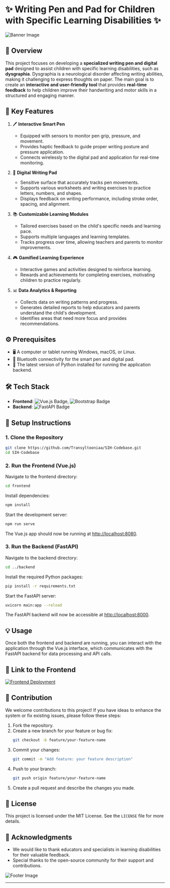 # ✨ Writing Pen and Pad for Children with Specific Learning Disabilities ✨

![Banner Image](https://media.istockphoto.com/id/1201022624/photo/inclusion-text-of-multi-colored-cubes-on-dark-background-inclusive-social-concept.jpg?s=1024x1024&w=is&k=20&c=nNgYeAR9QMyk0L9EnaqxnHnwP3LENXsg8envWIxMmuA=)

## 📝 Overview

This project focuses on developing a **specialized writing pen and digital pad** designed to assist children with specific learning disabilities, such as **dysgraphia**. Dysgraphia is a neurological disorder affecting writing abilities, making it challenging to express thoughts on paper. The main goal is to create an **interactive and user-friendly tool** that provides **real-time feedback** to help children improve their handwriting and motor skills in a structured and engaging manner.

## 🔑 Key Features

1. 🖊️ **Interactive Smart Pen**
   - Equipped with sensors to monitor pen grip, pressure, and movement.
   - Provides haptic feedback to guide proper writing posture and pressure application.
   - Connects wirelessly to the digital pad and application for real-time monitoring.

2. 📝 **Digital Writing Pad**
   - Sensitive surface that accurately tracks pen movements.
   - Supports various worksheets and writing exercises to practice letters, numbers, and shapes.
   - Displays feedback on writing performance, including stroke order, spacing, and alignment.

3. 📚 **Customizable Learning Modules**
   - Tailored exercises based on the child's specific needs and learning pace.
   - Supports multiple languages and learning templates.
   - Tracks progress over time, allowing teachers and parents to monitor improvements.

4. 🎮 **Gamified Learning Experience**
   - Interactive games and activities designed to reinforce learning.
   - Rewards and achievements for completing exercises, motivating children to practice regularly.

5. 📊 **Data Analytics & Reporting**
   - Collects data on writing patterns and progress.
   - Generates detailed reports to help educators and parents understand the child's development.
   - Identifies areas that need more focus and provides recommendations.

## ⚙️ Prerequisites

- 🖥️ A computer or tablet running Windows, macOS, or Linux.
- 🔗 Bluetooth connectivity for the smart pen and digital pad.
- 🐍 The latest version of Python installed for running the application backend.

## 🛠️ Tech Stack

- **Frontend**: ![Vue.js Badge](https://img.shields.io/badge/Vue.js-35495E?style=for-the-badge&logo=vue.js&logoColor=4FC08D), ![Bootstrap Badge](https://img.shields.io/badge/Bootstrap-563D7C?style=for-the-badge&logo=bootstrap&logoColor=white)
- **Backend**: ![FastAPI Badge](https://img.shields.io/badge/FastAPI-005571?style=for-the-badge&logo=fastapi)

## 🚀 Setup Instructions

### 1. Clone the Repository
```bash
git clone https://github.com/Transyltooniaa/SIH-Codebase.git
cd SIH-Codebase
```

### 2. Run the Frontend (Vue.js)

Navigate to the frontend directory:
```bash
cd frontend
```

Install dependencies:
```bash
npm install
```

Start the development server:
```bash
npm run serve
```
The Vue.js app should now be running at [http://localhost:8080](http://localhost:8080).

### 3. Run the Backend (FastAPI)

Navigate to the backend directory:
```bash
cd ../backend
```

Install the required Python packages:
```bash
pip install -r requirements.txt
```

Start the FastAPI server:
```bash
uvicorn main:app --reload
```
The FastAPI backend will now be accessible at [http://localhost:8000](http://localhost:8000).

## 💡 Usage

Once both the frontend and backend are running, you can interact with the application through the Vue.js interface, which communicates with the FastAPI backend for data processing and API calls.

## 🔗 Link to the Frontend

[![Frontend Deployment](https://img.shields.io/badge/Frontend%20Deployment-005571?style=for-the-badge&logo=vue.js)](https://transyltooniaa.github.io/deployment/)

## 🤝 Contribution

We welcome contributions to this project! If you have ideas to enhance the system or fix existing issues, please follow these steps:

1. Fork the repository.
2. Create a new branch for your feature or bug fix:
   ```bash
   git checkout -b feature/your-feature-name
   ```
3. Commit your changes:
   ```bash
   git commit -m "Add feature: your feature description"
   ```
4. Push to your branch:
   ```bash
   git push origin feature/your-feature-name
   ```
5. Create a pull request and describe the changes you made.

## 📄 License

This project is licensed under the MIT License. See the `LICENSE` file for more details.

## 🙏 Acknowledgments

- We would like to thank educators and specialists in learning disabilities for their valuable feedback.
- Special thanks to the open-source community for their support and contributions.

![Footer Image](https://your-image-url-here.com/footer.png)

---
